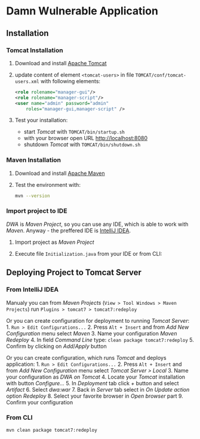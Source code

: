 # Damn Wulnerable Application


## Installation 

### Tomcat Installation

1. Download and install [Apache Tomcat](http://tomcat.apache.org/)

2. update content of element `<tomcat-users>` in file `TOMCAT/conf/tomcat-users.xml` with following elements:
    ```XML
    <role rolename="manager-gui"/>
    <role rolename="manager-script"/>
    <user name="admin" password="admin"  
        roles="manager-gui,manager-script" />
    ```
3. Test your installation:
    * start _Tomcat_ with `TOMCAT/bin/startup.sh`
    * with your browser open URL [http://localhost:8080](http://localhost:8080)
    * shutdown _Tomcat_ with `TOMCAT/bin/shutdown.sh`


### Maven Installation

1. Download and install [Apache Maven](https://maven.apache.org/)

2. Test the environment with:
    ```bash
    mvn --version
    ```


### Import project to IDE

_DWA_ is _Maven Project_, so you can use any IDE, which is able to work with _Maven_. Anyway - the preffered IDE is [IntelliJ IDEA](https://www.jetbrains.com/idea/).

1. Import project as _Maven Project_

2. Execute file `Initialization.java` from your IDE or from CLI:


## Deploying Project to Tomcat Server

### From IntelliJ IDEA

Manualy you can from _Maven Projects_ (`View > Tool Windows > Maven Projects`) run `Plugins > tomcat7 > tomcat7:redeploy`

Or you can create configuration for deployment to running _Tomcat Server_:
    1. `Run > Edit Configurations...`
    2. Press `Alt + Insert` and from _Add New Configuration_ menu select _Maven_
    3. Name your configuration _Maven Redeploy_
    4. In field _Command Line_ type: `clean package tomcat7:redeploy`
    5. Confirm by clicking on _Add_/_Apply_ button

Or you can create configuration, which runs _Tomcat_ and deploys application:
    1. `Run > Edit Configurations...`
    2. Press `Alt + Insert` and from _Add New Configuration_ menu select _Tomcat Server > Local_
    3. Name your configuration as _DWA on Tomcat_
    4. Locate your _Tomcat_ installation with button _Configure..._
    5. In _Deployment_ tab click _+_ button and select _Artifact_
    6. Select _dwa:war_
    7. Back in _Server_ tab select in _On Update action_ option _Redeploy_
    8. Select your favorite browser in _Open browser_ part
    9. Confirm your configuration

### From CLI

```bash
mvn clean package tomcat7:redeploy
```
